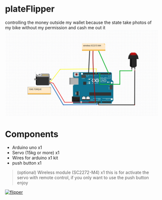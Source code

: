 # plateFlipper

controlling the money outside my wallet because the state take photos of my bike without my permission and cash me out it
[![diagram](https://github.com/maagmirror/plateFlipper/blob/main/diagram.jpg?raw=true)](https://github.com/maagmirror/plateFlipper/blob/main/diagram.jpg?raw=true)

# Components

* Arduino uno                            x1
* Servo (15kg or more)                   x1
* Wires for arduino                      x1 kit
* push button                            x1

> (optional) Wireless module (SC2272-M4) x1
> this is for activate the servo with remote
> control, if you only want to use the push button
> enjoy


[![flipper](https://github.com/maagmirror/plateFlipper/blob/main/flipper.gif?raw=true)](https://github.com/maagmirror/plateFlipper/blob/main/flipper.gif?raw=true)
